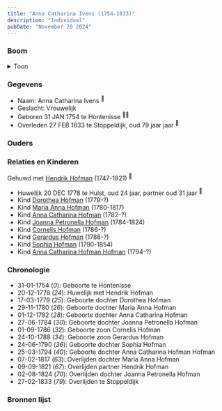 ```yaml
---
title: "Anna Catharina Ivens (1754-1833)"
description: "Individual"
pubDate: "November 20 2024"
---
```


### Boom
<details><summary>Toon</summary>

![test](https://www.plantuml.com/plantuml/svg/dPLBRnen4CVl_XIZvD0JqYxx1A4aG20FAGdAevUgGePriYvU6zcc4OhuxlLcdH1CrBgvxUnu_FzvPZm-KHfBlQeOKWlAbrZY2cPuldYIOiMBeM12WfQOA-CYNAEI5WJcLCuPQRv9jTHhg4Wr8r8rlvGcaWYzNXBqOTSvmqh12mA0WP05aVSbdIyuKQhNgp3bHqSGeGr2ts3oAgKGQa8E-fnZ669TOadDryLlmjK1O0KNGH0aERp77uu7esWK6P6NHqfOiO5UTuPdw-bCQCr8roY4SDc_XZ1BOZWNN1DEbI8Vbgl5Yh4fviLqBeLICs40JLmxW_5e064UHN2dnN9fbjDVYvhNGfuJNaYwCBi-LfXlyJA0mr4qJiQ3ls25MPpz5qy7xaOJWzCEFuPjtc1wtMTI59G_rUW1d8w6HYBBNwd6Xig47JBwLEerOKmy6xBtq5CXXIu9tZj81ppo6sPmrR-jnJfmlc9A__ient2yLRyo9SRmMd17FmryzDiTkBxvRlJpm5V_hR86VRUodtUVYnLwfSMM86_3FP6bO1ubtidBfS0rneHeQToCxND4Nkd9uFAXRlyyzWTfG__XhEwr-DDU6mffYAZQ8ugzEhzfv2nFlvYPCoAnB5RxyecFl3dJpV2-ri-_g7ydbYNTBqVgLOxObgCJmArWFjfXshHIRWQOVxlkuMLUU8czp9tO5wz9ZPtBhPOTDiXEmkqFEuHQThJiscdWsCxwD7BisB4JnquTEqDsehL-c0Uh8Fpdkx0TDQwZEOAvxAuZGlRskOuOsKlWEX9aszDrfCXsZkl843enhujvfFy0)
</details>

### Gegevens
- Naam: Anna Catharina Ivens <sup><a href="../s00075/" style="text-decoration:none" title="Overlijden Hendrik Hofman 9-9-1821">:link:</a></sup>
- Geslacht: Vrouwelijk
- Geboren 31 JAN 1754 te Hontenisse <sup><a href="../s00076/" style="text-decoration:none" title="Huwelijk Hendrik Hofman en Catharina Ivens 20-12-1778">:link:</a><a href="../s00088/" style="text-decoration:none" title="Doopinschrijving Catharina Ivens 31-01-1754">:link:</a></sup>
- Overleden 27 FEB 1833 te Stoppeldijk, oud 79 jaar jaar <sup><a href="../s00087/" style="text-decoration:none" title="Overlijden Anna Catharina Ivens 27-2-1833 ">:link:</a></sup>

### Ouders

### Relaties en Kinderen

Gehuwd met [Hendrik Hofman](../i00057/) (1747-1821) <sup><a href="../s00076/" style="text-decoration:none" title="Huwelijk Hendrik Hofman en Catharina Ivens 20-12-1778">:link:</a></sup>
- Huwelijk 20 DEC 1778 te Hulst, oud 24 jaar, partner oud 31 jaar <sup><a href="../s00076/" style="text-decoration:none" title="Huwelijk Hendrik Hofman en Catharina Ivens 20-12-1778">:link:</a></sup>
- Kind [Dorothea Hofman](../i00059/) (1779-?)
- Kind [Maria Anna Hofman](../i00060/) (1780-1817)
- Kind [Anna Catharina Hofman](../i00061/) (1782-?)
- Kind [Joanna Petronella Hofman](../i00063/) (1784-1824)
- Kind [Cornelis Hofman](../i00064/) (1786-?)
- Kind [Gerardus Hofman](../i00065/) (1788-?)
- Kind [Sophia Hofman](../i00066/) (1790-1854)
- Kind [Anna Catharina Hofman Hofman](../i00067/) (1794-?)

### Chronologie
- 31-01-1754 (<i>0</i>): Geboorte te Hontenisse
- 20-12-1778 (<i>24</i>): Huwelijk met Hendrik Hofman
- 17-03-1779 (<i>25</i>): Geboorte dochter Dorothea Hofman
- 29-11-1780 (<i>26</i>): Geboorte dochter Maria Anna Hofman
- 01-12-1782 (<i>28</i>): Geboorte dochter Anna Catharina Hofman
- 27-06-1784 (<i>30</i>): Geboorte dochter Joanna Petronella Hofman
- 01-09-1786 (<i>32</i>): Geboorte zoon Cornelis Hofman
- 24-10-1788 (<i>34</i>): Geboorte zoon Gerardus Hofman
- 24-06-1790 (<i>36</i>): Geboorte dochter Sophia Hofman
- 25-03-1794 (<i>40</i>): Geboorte dochter Anna Catharina Hofman Hofman
- 07-02-1817 (<i>63</i>): Overlijden dochter Maria Anna Hofman
- 09-09-1821 (<i>67</i>): Overlijden partner Hendrik Hofman
- 02-08-1824 (<i>70</i>): Overlijden dochter Joanna Petronella Hofman
- 27-02-1833 (<i>79</i>): Overlijden te Stoppeldijk

### Bronnen lijst